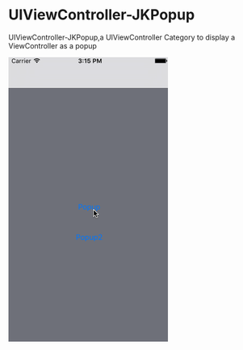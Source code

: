 # UIViewController-JKPopup
 UIViewController-JKPopup,a UIViewController Category to display a ViewController as a popup

![](https://raw.githubusercontent.com/shaojiankui/UIViewController-JKPopup/master/demo.gif)
